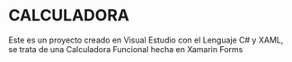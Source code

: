 # CALCULADORA
Este es un proyecto creado en Visual Estudio con el Lenguaje C# y XAML, se trata de una Calculadora Funcional hecha en Xamarin Forms

